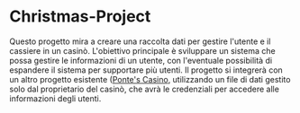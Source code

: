 # Christmas-Project

Questo progetto mira a creare una raccolta dati per gestire l'utente e il cassiere in un casinò. L'obiettivo principale è sviluppare un sistema che possa gestire le informazioni di un utente, con l'eventuale possibilità di espandere il sistema per supportare più utenti. Il progetto si integrerà con un altro progetto esistente ([Ponte's Casino](https://github.com/LucaPontellini/End-of-Year-Project-for-Computer-Science-Poker-.git), utilizzando un file di dati gestito solo dal proprietario del casinò, che avrà le credenziali per accedere alle informazioni degli utenti.

